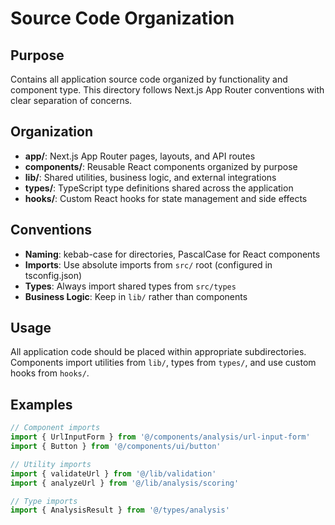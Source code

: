 # Source Code Organization

## Purpose
Contains all application source code organized by functionality and component type. This directory follows Next.js App Router conventions with clear separation of concerns.

## Organization
- **app/**: Next.js App Router pages, layouts, and API routes
- **components/**: Reusable React components organized by purpose
- **lib/**: Shared utilities, business logic, and external integrations
- **types/**: TypeScript type definitions shared across the application
- **hooks/**: Custom React hooks for state management and side effects

## Conventions
- **Naming**: kebab-case for directories, PascalCase for React components
- **Imports**: Use absolute imports from `src/` root (configured in tsconfig.json)
- **Types**: Always import shared types from `src/types`
- **Business Logic**: Keep in `lib/` rather than components

## Usage
All application code should be placed within appropriate subdirectories. Components import utilities from `lib/`, types from `types/`, and use custom hooks from `hooks/`.

## Examples
```typescript
// Component imports
import { UrlInputForm } from '@/components/analysis/url-input-form'
import { Button } from '@/components/ui/button'

// Utility imports
import { validateUrl } from '@/lib/validation'
import { analyzeUrl } from '@/lib/analysis/scoring'

// Type imports
import { AnalysisResult } from '@/types/analysis'
```